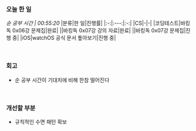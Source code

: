 ### 오늘 한 일
_순 공부 시간 | 00:55:20_
|분류|한 일|진행률|
|:-:|:---:|:-:|
|CS|-|-|
|코딩테스트|바킹독 0x06강 문제집|완료|
||바킹독 0x07강 강의 자료|완료|
||바킹독 0x07강 문제집|진행 중|
|iOS|watchOS 공식 문서 톺아보기|진행 중|

<br>

### 회고
- 순 공부 시간이 기대치에 비해 한참 떨어진다

<br>

### 개선할 부분
- 규칙적인 수면 패턴 확보
